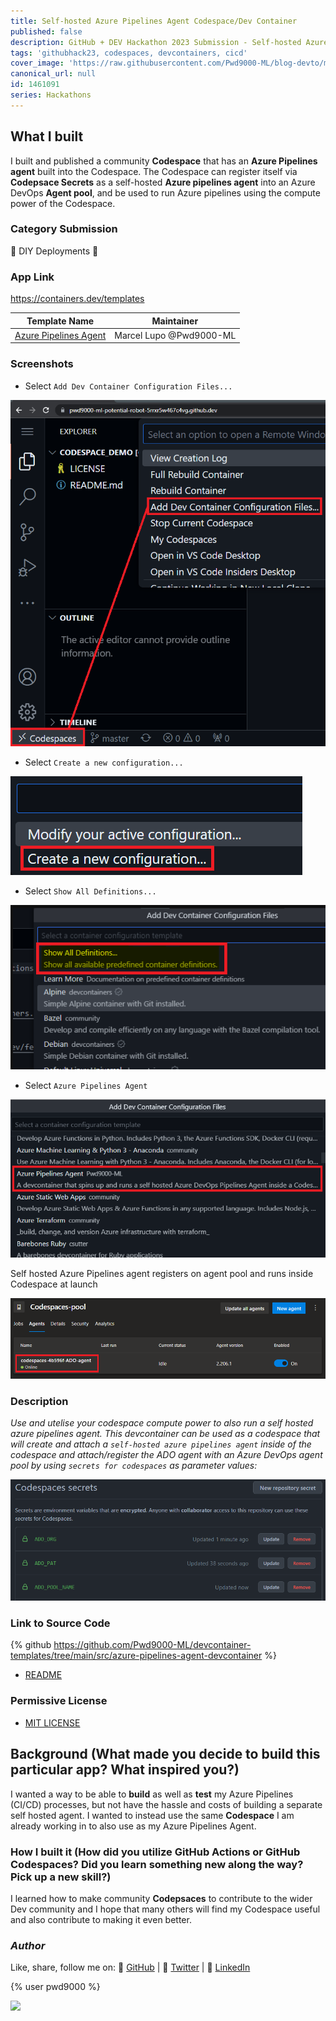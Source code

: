 ```yaml
---
title: Self-hosted Azure Pipelines Agent Codespace/Dev Container
published: false
description: GitHub + DEV Hackathon 2023 Submission - Self-hosted Azure Pipelines Agent Codespace/Dev Container
tags: 'githubhack23, codespaces, devcontainers, cicd'
cover_image: 'https://raw.githubusercontent.com/Pwd9000-ML/blog-devto/main/posts/2023/Github-Dev-Hackathon-2023/assets/main.png'
canonical_url: null
id: 1461091
series: Hackathons
---
```


## What I built

I built and published a community **Codespace** that has an **Azure Pipelines agent** built into the Codespace. The Codespace can register itself via **Codepsace Secrets** as a self-hosted **Azure pipelines agent** into an Azure DevOps **Agent pool**, and be used to run Azure pipelines using the compute power of the Codespace.

### Category Submission

👷 DIY Deployments 👷

### App Link

<https://containers.dev/templates>

| Template Name | Maintainer |
| --- | --- |
| [Azure Pipelines Agent](https://github.com/Pwd9000-ML/devcontainer-templates/tree/main/src/azure-pipelines-agent-devcontainer) | Marcel Lupo @Pwd9000-ML |

### Screenshots

- Select `Add Dev Container Configuration Files...`

![image.png](https://raw.githubusercontent.com/Pwd9000-ML/blog-devto/main/posts/2023/GitHub-ADO-Codespace-video/assets/add01.png)

- Select `Create a new configuration...`

![image.png](https://raw.githubusercontent.com/Pwd9000-ML/blog-devto/main/posts/2023/GitHub-ADO-Codespace-video/assets/add02.png)

- Select `Show All Definitions...`

![image.png](https://raw.githubusercontent.com/Pwd9000-ML/blog-devto/main/posts/2023/GitHub-ADO-Codespace-video/assets/add03.png)

- Select `Azure Pipelines Agent`

![image.png](https://raw.githubusercontent.com/Pwd9000-ML/blog-devto/main/posts/2023/GitHub-ADO-Codespace-video/assets/add04.png)

Self hosted Azure Pipelines agent registers on agent pool and runs inside Codespace at launch

![image.png](https://raw.githubusercontent.com/Pwd9000-ML/blog-devto/main/posts/2022/GitHub-Codespaces-DevOps-Agent/assets/run06.png)

### Description

_Use and utelise your codespace compute power to also run a self hosted azure pipelines agent. This devcontainer can be used as a codespace that will create and attach a `self-hosted azure pipelines agent` inside of the codespace and attach/register the ADO agent with an Azure DevOps agent pool by using `secrets for codespaces` as parameter values:_

![image.png](https://raw.githubusercontent.com/Pwd9000-ML/blog-devto/main/posts/2022/GitHub-Codespaces-DevOps-Agent/assets/sec02.png)

### Link to Source Code

{% github <https://github.com/Pwd9000-ML/devcontainer-templates/tree/main/src/azure-pipelines-agent-devcontainer> %}

- [README](https://github.com/Pwd9000-ML/devcontainer-templates/blob/main/src/azure-pipelines-agent-devcontainer/README.md)

### Permissive License

- [MIT LICENSE](https://github.com/Pwd9000-ML/Azure-Service-Bus-SAS-Management/blob/master/LICENSE)

## Background (What made you decide to build this particular app? What inspired you?)

I wanted a way to be able to **build** as well as **test** my Azure Pipelines (CI/CD) processes, but not have the hassle and costs of building a separate self hosted agent. I wanted to instead use the same **Codespace** I am already working in to also use as my Azure Pipelines Agent.

### How I built it (How did you utilize GitHub Actions or GitHub Codespaces? Did you learn something new along the way? Pick up a new skill?)

I learned how to make community **Codepsaces** to contribute to the wider Dev community and I hope that many others will find my Codespace useful and also contribute to making it even better.

### _Author_

Like, share, follow me on: :octopus: [GitHub](https://github.com/Pwd9000-ML) | :penguin: [Twitter](https://twitter.com/pwd9000) | :space_invader: [LinkedIn](https://www.linkedin.com/in/marcel-l-61b0a96b/)

{% user pwd9000 %}

<a href="https://www.buymeacoffee.com/pwd9000"><img src="https://img.buymeacoffee.com/button-api/?text=Buy me a coffee&emoji=&slug=pwd9000&button_colour=FFDD00&font_colour=000000&font_family=Cookie&outline_colour=000000&coffee_colour=ffffff"></a>
